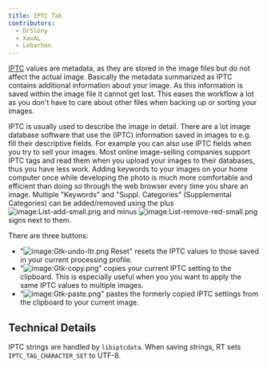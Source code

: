 ```yaml
---
title: IPTC Tab
contributors:
  - DrSlony
  - XavAL
  - Lebarhon
---
```


[IPTC](https://en.wikipedia.org/wiki/IPTC_Information_Interchange_Model)
values are metadata, as they are stored in the image files but do not
affect the actual image. Basically the metadata summarized as IPTC
contains additional information about your image. As this information is
saved within the image file it cannot get lost. This eases the workflow
a lot as you don't have to care about other files when backing up or
sorting your images.

IPTC is usually used to describe the image in detail. There are a lot
image database software that use the (IPTC) information saved in images
to e.g. fill their descriptive fields. For example you can also use IPTC
fields when you try to sell your images. Most online image-selling
companies support IPTC tags and read them when you upload your images to
their databases, thus you have less work. Adding keywords to your images
on your home computer once while developing the photo is much more
comfortable and efficient than doing so through the web browser every
time you share an image. Multiple "Keywords" and "Suppl. Categories"
(Supplemental Categories) can be added/removed using the plus
![image:List-add-small.png](/images/list-add-small.png) and
minus
![image:List-remove-red-small.png](/images/list-remove-red-small.png)
signs next to them.

There are three buttons:

- "![image:Gtk-undo-ltr.png](/images/gtk-undo-ltr.png) Reset"
  resets the IPTC values to those saved in your current processing
  profile.
- "![image:Gtk-copy.png](/images/gtk-copy.png)" copies your
  current IPTC setting to the clipboard. This is especially useful when
  you you want to apply the same IPTC values to multiple images.
- "![image:Gtk-paste.png](/images/gtk-paste.png)" pastes the
  formerly copied IPTC settings from the clipboard to your current
  image.

## Technical Details

IPTC strings are handled by `libiptcdata`. When saving strings, RT sets
`IPTC_TAG_CHARACTER_SET` to UTF-8.
